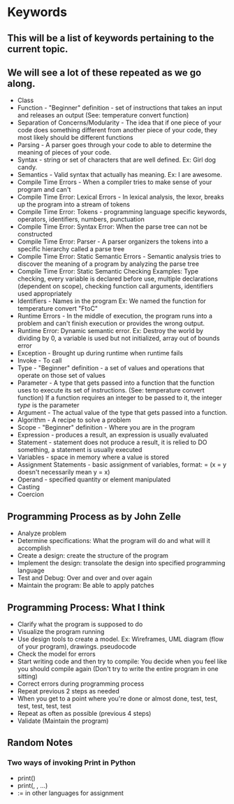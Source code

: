 # Keywords

## This will be a list of keywords pertaining to the current topic. 
## We will see a lot of these repeated as we go along.

* Class
* Function - "Beginner" definition - set of instructions that takes an input and releases an output (See: temperature convert function)
* Separation of Concerns/Modularity - The idea that if one piece of your code does something different from another piece of your code, they most likely should be different functions
* Parsing - A parser goes through your code to able to determine the meaning of pieces of your code. 
* Syntax - string or set of characters that are well defined. Ex: Girl dog candy.
* Semantics - Valid syntax that actually has meaning. Ex: I are awesome. 
* Compile Time Errors - When a compiler tries to make sense of your program and can't 
* Compile Time Error: Lexical Errors - In lexical analysis, the lexor, breaks up the program into a stream of tokens
* Compile Time Error: Tokens - programming language specific keywords, operators, identifiers, numbers, punctuation
* Compile Time Error: Syntax Error: When the parse tree can not be constructed 
* Compile Time Error: Parser - A parser organizers the tokens into a specific hierarchy called a parse tree
* Compile Time Error: Static Semantic Errors - Semantic analysis tries to discover the meaning of a program by analyzing the parse tree
* Compile Time Error: Static Semantic Checking Examples: Type checking, every variable is declared before use, multiple declarations (dependent on scope), checking function call arguments, identifiers used appropriately  
* Identifiers - Names in the program Ex: We named the function for temperature convert "FtoC"
* Runtime Errors - In the middle of execution, the program runs into a problem and can't finish execution or provides the wrong output.
* Runtime Error: Dynamic semantic error. Ex: Destroy the world by dividing by 0, a variable is used but not initialized, array out of bounds error 
* Exception - Brought up during runtime when runtime fails 
* Invoke - To call
* Type - "Beginner" definition - a set of values and operations that operate on those set of values
* Parameter - A type that gets passed into a function that the function uses to execute its set of instructions. (See: temperature convert function) If a function requires an integer to be passed to it, the integer *type* is the parameter
* Argument - The actual value of the type that gets passed into a function. 
* Algorithm - A recipe to solve a problem
* Scope - "Beginner" definition - Where you are in the program 
* Expression - produces a result, an expression is usually evaluated
* Statement - statement does not produce a result, it is relied to DO something, a statement is usually executed
* Variables - space in memory where a value is stored
* Assignment Statements - basic assignment of variables, format: <variable> = <expression> (x = y doesn't necessarily mean y = x)
* Operand - specified quantity or element manipulated
* Casting
* Coercion


## Programming Process as by John Zelle
* Analyze problem 
* Determine specifications: What the program will do and what will it accomplish
* Create a design: create the structure of the program
* Implement the design: transolate the design into specified programming language
* Test and Debug: Over and over and over again
* Maintain the program: Be able to apply patches 

## Programming Process: What I think
* Clarify what the program is supposed to do
* Visualize the program running 
* Use design tools to create a model. Ex: Wireframes, UML diagram (flow of your program), drawings. pseudocode 
* Check the model for errors 
* Start writing code and then try to compile: You decide when you feel like you should compile again (Don't try to write the entire program in one sitting)
* Correct errors during programming process
* Repeat previous 2 steps as needed
* When you get to a point where you're done or almost done, test, test, test, test, test, test
* Repeat as often as possible (previous 4 steps)
* Validate (Maintain the program)


## Random Notes
### Two ways of invoking Print in Python
* print()
* print(<expression>, <expression>, ...)
* := in other languages for assignment 
